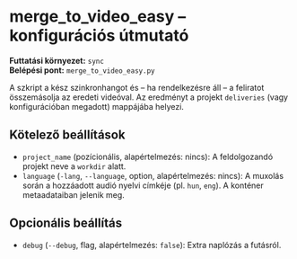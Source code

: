 # merge_to_video_easy – konfigurációs útmutató

**Futtatási környezet:** `sync`  
**Belépési pont:** `merge_to_video_easy.py`

A szkript a kész szinkronhangot és – ha rendelkezésre áll – a feliratot összemásolja az eredeti videóval. Az eredményt a projekt `deliveries` (vagy konfigurációban megadott) mappájába helyezi.

## Kötelező beállítások
- `project_name` (pozícionális, alapértelmezés: nincs): A feldolgozandó projekt neve a `workdir` alatt.
- `language` (`-lang`, `--language`, option, alapértelmezés: nincs): A muxolás során a hozzáadott audió nyelvi címkéje (pl. `hun`, `eng`). A konténer metaadataiban jelenik meg.

## Opcionális beállítás
- `debug` (`--debug`, flag, alapértelmezés: `false`): Extra naplózás a futásról.
